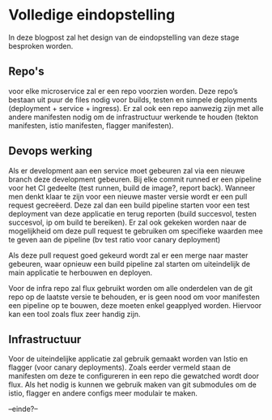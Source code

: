 # Volledige eindopstelling

In deze blogpost zal het design van de eindopstelling van deze stage besproken worden.

## Repo's

voor elke microservice zal er een repo voorzien worden. Deze repo’s bestaan uit puur de files nodig voor builds, testen en simpele deployments (deployment + service + ingress). Er zal ook een repo aanwezig zijn met alle andere manifesten nodig om de infrastructuur werkende te houden (tekton manifesten, istio manifesten, flagger manifesten).

## Devops werking

Als er development aan een service moet gebeuren zal via een nieuwe branch deze development gebeuren. Bij elke commit runned er een pipeline voor het CI gedeelte (test runnen, build de image?, report back). Wanneer men denkt klaar te zijn voor een nieuwe master versie wordt er een pull request gecreëerd. Deze zal dan een build pipeline starten voor een test deployment van deze applicatie en terug reporten (build succesvol, testen succesvol, ip om build te bereiken). Er zal ook gekeken worden naar de mogelijkheid om deze pull request te gebruiken om specifieke waarden mee te geven aan de pipeline (bv test ratio voor canary deployment)

Als deze pull request goed gekeurd wordt zal er een merge naar master gebeuren, waar opnieuw een build pipeline zal starten om uiteindelijk de main applicatie te herbouwen en deployen.

Voor de infra repo zal flux gebruikt worden om alle onderdelen van de git repo op de laatste versie te behouden, er is geen nood om voor manifesten een pipeline op te bouwen, deze moeten enkel geapplyed worden. Hiervoor kan een tool zoals flux zeer handig zijn.

## Infrastructuur

Voor de uiteindelijke applicatie zal gebruik gemaakt worden van Istio en flagger (voor canary deployments). Zoals eerder vermeld staan de manifesten om deze te configureren in een repo die gewatched wordt door flux. Als het nodig is kunnen we gebruik maken van git submodules om de istio, flagger en andere configs meer modulair te maken.

–einde?– 

